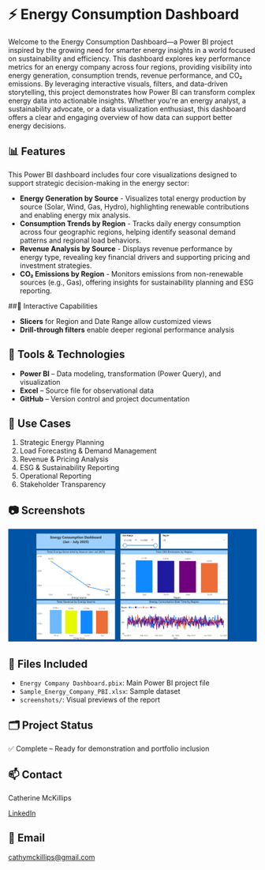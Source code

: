 # ⚡ Energy Consumption Dashboard

Welcome to the Energy Consumption Dashboard—a Power BI project inspired by the growing need for smarter energy insights in a world focused on sustainability and efficiency.
This dashboard explores key performance metrics for an energy company across four regions, providing visibility into energy generation, consumption trends, revenue performance, and CO₂ emissions. By leveraging interactive visuals, filters, and data-driven storytelling, this project demonstrates how Power BI can transform complex energy data into actionable insights.
Whether you're an energy analyst, a sustainability advocate, or a data visualization enthusiast, this dashboard offers a clear and engaging overview of how data can support better energy decisions.

## 📊 Features

This Power BI dashboard includes four core visualizations designed to support strategic decision-making in the energy sector:

-	**Energy Generation by Source** - Visualizes total energy production by source (Solar, Wind, Gas, Hydro), highlighting renewable contributions and enabling energy mix analysis.
- **Consumption Trends by Region** - Tracks daily energy consumption across four geographic regions, helping identify seasonal demand patterns and regional load behaviors.
- **Revenue Analysis by Source** - Displays revenue performance by energy type, revealing key financial drivers and supporting pricing and investment strategies.
- **CO₂ Emissions by Region** - Monitors emissions from non-renewable sources (e.g., Gas), offering insights for sustainability planning and ESG reporting.

##🔧 Interactive Capabilities
- **Slicers** for Region and Date Range allow customized views
- **Drill-through filters** enable deeper regional performance analysis

## 🔧 Tools & Technologies

- **Power BI** – Data modeling, transformation (Power Query), and visualization
- **Excel** – Source file for observational data
- **GitHub** – Version control and project documentation

## 🧠 Use Cases
1.	Strategic Energy Planning
2.	Load Forecasting & Demand Management
3.	Revenue & Pricing Analysis
4.	ESG & Sustainability Reporting
5.	Operational Reporting
6.	Stakeholder Transparency

## 📷 Screenshots
![Dashboard Screenshot](energy-consumption-dashboard.png)

## 📁 Files Included
- `Energy Company Dashboard.pbix`: Main Power BI project file
- `Sample_Energy_Company_PBI.xlsx`: Sample dataset
- `screenshots/`: Visual previews of the report

## 🗂️ Project Status

✅ Complete – Ready for demonstration and portfolio inclusion  

## 📫 Contact
Catherine McKillips

[LinkedIn](https://www.linkedin.com/in/catherine-mckillips-data-analytics)  

## 📧 Email
cathymckillips@gmail.com



